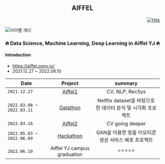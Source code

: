 <h2 align="center">  AIFFEL </h3>
  
<div align="right">

[![Hits](https://hits.seeyoufarm.com/api/count/incr/badge.svg?url=https%3A%2F%2Fgithub.com%2Fkim-seo-hyun&count_bg=%23A6D2FE&title_bg=%23555555&icon=github.svg&icon_color=%23E7E7E7&title=hits&edge_flat=false)](https://hits.seeyoufarm.com)
</div>
  
![아이펠 게더](https://user-images.githubusercontent.com/87296126/152955696-55598cd2-c7ea-42dd-83d7-d1fca5275cdd.jpg)
  
  <h3 align="center"> 🔥 Data Science, Machine Learning, Deep Learning in Aiffel YJ 🔥</h3>


<h4> Introduction </h4>

- https://aiffel.oopy.io/
- 2021.12.27 ~ 2022.06.10 <br>

| Date | Project | summary | 
|---|:---:|:---:|
`2021.12.27` | [Aiffel1](https://github.com/kim-seo-hyun/Aiffel/tree/main/Aiffel1) | CV, NLP, RecSys
`2022.03.08 ~ 2022.03.11` | [Datathon](https://github.com/kim-seo-hyun/datathon) | Netflix dataset을 바탕으로 한 데이터 분석 및 시각화 프로젝트
`2022.03.16` | [Aiffel2](https://github.com/kim-seo-hyun/Aiffel/tree/main/Aiffel2) | CV going deeper
`2022.05.03 ~ 2022.06.09` | [Hackathon](https://github.com/GAN-ji/GAN-ji) | GAN을 이용한 맞춤 이모티콘 생성 서비스 배포 프로젝트
`2022.06.10` | Aiffel YJ campus graduation | ⭐⭐⭐⭐⭐
